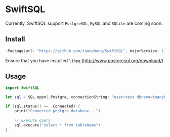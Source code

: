 # SwiftSQL
Currently, SwiftSQL support `PostgreSQL`, `MySQL` and `SQLite` are coming soon.

## Install
```swift
.Package(url: "https://github.com/tuanphung/SwiftSQL", majorVersion: 1)
```

Ensure that you have installed `libpq` (http://www.postgresql.org/download/)

## Usage
```swift
import SwiftSQL

let sql = SQL.open(.Postgre, connectionString: "user=test dbname=tuanphung sslmode=disable")

if (sql.status() == .Connected) {
	print("Connected postgre database...")
	
	// Execute query
	sql.execute("select * from tableName")
}
```
